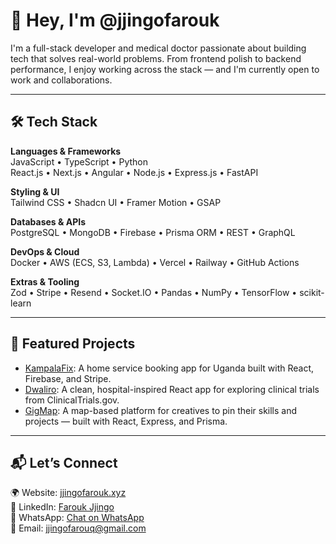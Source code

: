 # 👋 Hey, I'm @jjingofarouk

I'm a full-stack developer and medical doctor passionate about building tech that solves real-world problems. From frontend polish to backend performance, I enjoy working across the stack — and I'm currently open to work and collaborations.

---

## 🛠️ Tech Stack

**Languages & Frameworks**  
JavaScript • TypeScript • Python  
React.js • Next.js • Angular • Node.js • Express.js • FastAPI  

**Styling & UI**  
Tailwind CSS • Shadcn UI • Framer Motion • GSAP  

**Databases & APIs**  
PostgreSQL • MongoDB • Firebase • Prisma ORM • REST • GraphQL  

**DevOps & Cloud**  
Docker • AWS (ECS, S3, Lambda) • Vercel • Railway • GitHub Actions  

**Extras & Tooling**  
Zod • Stripe • Resend • Socket.IO • Pandas • NumPy • TensorFlow • scikit-learn  

---

## 📌 Featured Projects

- [KampalaFix](https://github.com/jjingofarouk/kampalafix): A home service booking app for Uganda built with React, Firebase, and Stripe.
- [Dwaliro](https://github.com/jjingofarouk/dwaliro): A clean, hospital-inspired React app for exploring clinical trials from ClinicalTrials.gov.
- [GigMap](https://github.com/jjingofarouk/gigmap): A map-based platform for creatives to pin their skills and projects — built with React, Express, and Prisma.

---

## 📬 Let’s Connect

🌍 Website: [jjingofarouk.xyz](https://jjingofarouk.xyz)  
💼 LinkedIn: [Farouk Jjingo](https://ug.linkedin.com/in/farouk-jjingo-0341b01a5)  
💬 WhatsApp: [Chat on WhatsApp](https://wa.me/256751360385)  
📧 Email: [jjingofarouq@gmail.com](mailto:jjingofarouq@gmail.com)